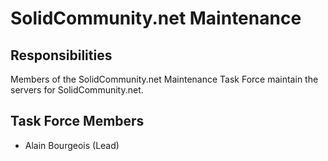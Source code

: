 
# SolidCommunity.net Maintenance

## Responsibilities

Members of the SolidCommunity.net Maintenance Task Force maintain the servers for SolidCommunity.net.

## Task Force Members

* Alain Bourgeois (Lead)
